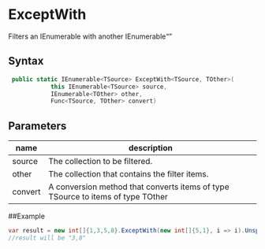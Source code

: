 # ExceptWith

Filters an IEnumerable<T> with another IEnumerable<Q>

## Syntax
```c#
 public static IEnumerable<TSource> ExceptWith<TSource, TOther>(
            this IEnumerable<TSource> source,
            IEnumerable<TOther> other,
            Func<TSource, TOther> convert)
```

## Parameters
|name | description|
|---|---|
|source | The collection to be filtered.|
|other | The collection that contains the filter items.|
|convert | A conversion method that converts items of type TSource to items of type TOther|

##Example
```csharp
var result = new int[]{1,3,5,8}.ExceptWith(new int[]{5,1}, i => i).Unsplit(",");
//result will be "3,8"
```
